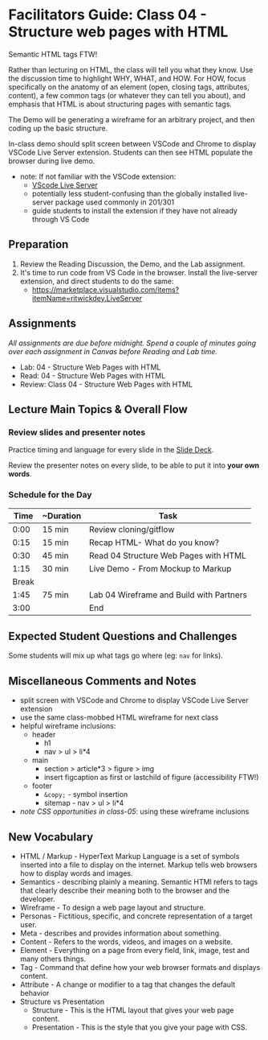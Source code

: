 # Facilitators Guide: Class 04 - Structure web pages with HTML

Semantic HTML tags FTW!

Rather than lecturing on HTML, the class will tell you what they know. Use the discussion time to highlight WHY, WHAT, and HOW. For HOW, focus specifically on the anatomy of an element (open, closing tags, attributes, content), a few common tags (or whatever they can tell you about), and emphasis that HTML is about structuring pages with semantic tags.

The Demo will be generating a wireframe for an arbitrary project, and then coding up the basic structure.

In-class demo should split screen between VSCode and Chrome to display VSCode Live Server extension.  Students can then see HTML populate the browser during live demo.

- note:  If not familiar with the VSCode extension:  
  - [VScode Live Server](https://marketplace.visualstudio.com/items?itemName=ritwickdey.LiveServer)
  - potentially less student-confusing than the globally installed live-server package used commonly in 201/301
  - guide students to install the extension if they have not already through VS Code

## Preparation

1. Review the Reading Discussion, the Demo, and the Lab assignment.
1. It's time to run code from VS Code in the browser. Install the live-server extension, and direct students to do the same:
    - <https://marketplace.visualstudio.com/items?itemName=ritwickdey.LiveServer>

## Assignments

*All assignments are due before midnight. Spend a couple of minutes going over each assignment in Canvas before Reading and Lab time.*

- Lab: 04 - Structure Web Pages with HTML
- Read: 04 - Structure Web Pages with HTML
- Review: Class 04 - Structure Web Pages with HTML

## Lecture Main Topics & Overall Flow

### Review slides and presenter notes

Practice timing and language for every slide in the [Slide Deck](https://docs.google.com/presentation/d/1GkRizg4oZGcFrus-8nWGDR51oJvmBIllTyPi4quoAsc/edit).

Review the presenter notes on every slide, to be able to put it into **your own words**.

### Schedule for the Day

|  Time  |  ~Duration|   Task                                   |
|---     |---        |---                                       |
|  0:00  |  15 min   |  Review cloning/gitflow                  |
|  0:15  |  15 min   |  Recap HTML- What do you know?           |
|  0:30  |  45 min   |  Read 04 Structure Web Pages with HTML   |
|  1:15  |  30 min   |  Live Demo - From Mockup to Markup       |
|  Break |           |                                          |
|  1:45  |  75 min   |  Lab 04 Wireframe and Build with Partners|
|  3:00  |           |  End                                     |

## Expected Student Questions and Challenges

Some students will mix up what tags go where (eg: `nav` for links).

## Miscellaneous Comments and Notes

- split screen with VSCode and Chrome to display VSCode Live Server extension
- use the same class-mobbed HTML wireframe for next class
- helpful wireframe inclusions:
  - header
    - h1
    - nav > ul > li*4
  - main
    - section > article*3 > figure > img
    - insert figcaption as first or lastchild of figure (accessibility FTW!)
  - footer
    - `&copy;` - symbol insertion
    - sitemap - nav > ul > li*4
- *note CSS opportunities in class-05*: using these wireframe inclusions

## New Vocabulary

- HTML / Markup - HyperText Markup Language is a set of symbols inserted into a file to display on the internet.  Markup tells web browsers how to display words and images.
- Semantics - describing plainly a meaning. Semantic HTMl refers to tags that clearly describe their meaning both to the browser and the developer.
- Wireframe - To design a web page layout and structure.
- Personas - Fictitious, specific, and concrete representation of a target user.
- Meta - describes and provides information about something.
- Content - Refers to the words, videos, and images on a website.
- Element - Everything on a page from every field, link, image, test and many others things.
- Tag - Command that define how your web browser formats and displays content.
- Attribute - A change or modifier to a tag that changes the default behavior
- Structure vs Presentation
  - Structure - This is the HTML layout that gives your web page content.
  - Presentation - This is the style that you give your page with CSS.
